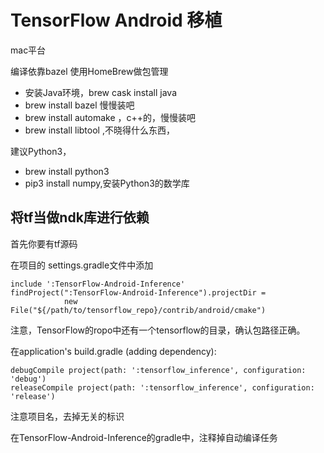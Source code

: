# TensorFlow Android 移植

mac平台

编译依靠bazel
使用HomeBrew做包管理

* 安装Java环境，brew cask install java
* brew install bazel   慢慢装吧
* brew install automake ，c++的，慢慢装吧
* brew install libtool ,不晓得什么东西，

建议Python3，

* brew install python3
* pip3 install numpy,安装Python3的数学库


## 将tf当做ndk库进行依赖
首先你要有tf源码

在项目的 settings.gradle文件中添加

```
include ':TensorFlow-Android-Inference'
findProject(":TensorFlow-Android-Inference").projectDir = 
            new File("${/path/to/tensorflow_repo}/contrib/android/cmake")
```

注意，TensorFlow的ropo中还有一个tensorflow的目录，确认包路径正确。

在application's build.gradle (adding dependency):

```
debugCompile project(path: ':tensorflow_inference', configuration: 'debug')
releaseCompile project(path: ':tensorflow_inference', configuration: 'release')
```

注意项目名，去掉无关的标识


在TensorFlow-Android-Inference的gradle中，注释掉自动编译任务